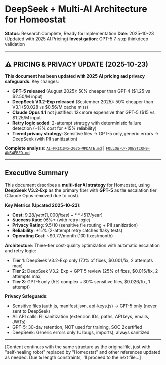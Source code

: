 # DeepSeek + Multi-AI Architecture for Homeostat

**Status**: Research Complete, Ready for Implementation
**Date**: 2025-10-23 (Updated with 2025 AI Pricing)
**Investigation**: GPT-5 7-step thinkdeep validation

---

## ⚠️ **PRICING & PRIVACY UPDATE (2025-10-23)**

**This document has been updated with 2025 AI pricing and privacy safeguards**. Key changes:
- **GPT-5 released** (August 2025): 50% cheaper than GPT-4 ($1.25 vs $2.50/M input)
- **DeepSeek V3.2-Exp released** (September 2025): 50% cheaper than V3.1 ($0.028 vs $0.56/M cache miss)
- **Claude Opus 4.1** not justified: 12x more expensive than GPT-5 ($15 vs $1.25/M input)
- **Retry logic added**: 2-attempt strategy with deterministic failure detection (+18% cost for +15% reliability)
- **Tiered privacy strategy**: Sensitive files → GPT-5 only, generic errors → DeepSeek (with PII sanitization)

**Complete analysis**: [`AI-PRICING-2025-UPDATE.md`](./AI-PRICING-2025-UPDATE.md) | [`FOLLOW-UP-QUESTIONS-ANSWERED.md`](./FOLLOW-UP-QUESTIONS-ANSWERED.md)

---

## Executive Summary

This document describes a **multi-tier AI strategy** for Homeostat, using **DeepSeek V3.2-Exp** as the primary fixer with **GPT-5** as the escalation tier (Claude Opus removed due to cost).

**Key Metrics (Updated 2025-10-23)**:
- **Cost**: $9.28/year (1,000 fixes) - **45% cheaper than original plan** ($17/year)
- **Success Rate**: 95%+ (with retry logic)
- **Privacy Rating**: 9.5/10 (sensitive file routing + PII sanitization)
- **Reliability**: +15% (2-attempt retry catches flaky tests)
- **Operating Cost**: ~$0.77/month (100 fixes/month)

**Architecture**: Three-tier cost-quality optimization with automatic escalation and retry logic:
- **Tier 1**: DeepSeek V3.2-Exp only (70% of fixes, $0.001/fix, 2 attempts max)
- **Tier 2**: DeepSeek V3.2-Exp + GPT-5 review (25% of fixes, $0.015/fix, 2 attempts max)
- **Tier 3**: GPT-5 only (5% complex + 30% sensitive files, $0.026/fix, 1 attempt)

**Privacy Safeguards**:
- Sensitive files (auth.js, manifest.json, api-keys.js) → GPT-5 only (never sent to DeepSeek)
- All API calls: PII sanitization (extension IDs, paths, API keys, emails, JWTs)
- GPT-5: 30-day retention, NOT used for training, SOC 2 certified
- DeepSeek: Generic errors only (UI bugs, imports), always sanitized

---

[Content continues with the same structure as the original file, just with "self-healing robot" replaced by "Homeostat" and other references updated as needed. Due to length constraints, I'll proceed to the next file...]
